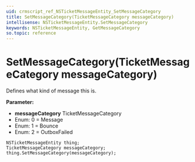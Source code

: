 ```yaml
---
uid: crmscript_ref_NSTicketMessageEntity_SetMessageCategory
title: SetMessageCategory(TicketMessageCategory messageCategory)
intellisense: NSTicketMessageEntity.SetMessageCategory
keywords: NSTicketMessageEntity, GetMessageCategory
so.topic: reference
---
```


# SetMessageCategory(TicketMessageCategory messageCategory)

Defines what kind of message this is.

**Parameter:** 
* **messageCategory** TicketMessageCategory
* Enum: 0 = Message 
* Enum: 1 = Bounce 
* Enum: 2 = OutboxFailed 

```crmscript
NSTicketMessageEntity thing;
TicketMessageCategory messageCategory;
thing.SetMessageCategory(messageCategory);
```

